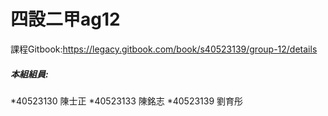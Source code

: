 # 四設二甲ag12

課程Gitbook:https://legacy.gitbook.com/book/s40523139/group-12/details

##### 本組組員:
*40523130 陳士正
*40523133 陳銘志
*40523139 劉育彤
